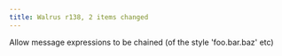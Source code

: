 ```yaml
---
title: Walrus r138, 2 items changed
---
```


Allow message expressions to be chained (of the style 'foo.bar.baz' etc)
